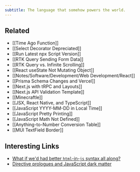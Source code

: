 ```yaml
---
subtitle: The language that somehow powers the world.
---
```

## Related

- [[Time Ago Function]]
- [[Select Decorator Depreciated]]
- [[Run Latest npx Script Version]]
- [[RTK Query Sending Form Data]]
- [[RTK Query vs. Infinite Scrolling]]
- [[React useState Not Mutating Object]]
- [[Notes/Software/Development/Web Development/React]]
- [[Prisma Schema Changes and Vercel]]
- [[Next.js with tRPC and Layouts]]
- [[Next.js API Validation Template]]
- [[Minecraftle]]
- [[JSX, React Native, and TypeScript]]
- [[JavaScript YYYY-MM-DD in Local Time]]
- [[JavaScript Pretty Printing]]
- [[JavaScript Math Not Defined]]
- [[Anything-to-Number Conversion Table]]
- [[MUI TextField Border]]

## Interesting Links

- [What if we'd had better `html`-in-`js` syntax all along?](https://leontrolski.github.io/dom-syntax.html)
- [Directive prologues and JavaScript dark matter](https://macwright.com/2025/04/29/directive-prologues-and-javascript-dark-matter.html)
